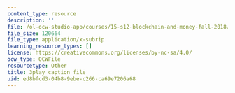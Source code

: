 ```yaml
---
content_type: resource
description: ''
file: /ol-ocw-studio-app/courses/15-s12-blockchain-and-money-fall-2018/ed8bfcd304b89ebec266ca69e7206a68_zGDTt9Q3vyM.srt
file_size: 120664
file_type: application/x-subrip
learning_resource_types: []
license: https://creativecommons.org/licenses/by-nc-sa/4.0/
ocw_type: OCWFile
resourcetype: Other
title: 3play caption file
uid: ed8bfcd3-04b8-9ebe-c266-ca69e7206a68
---
```

